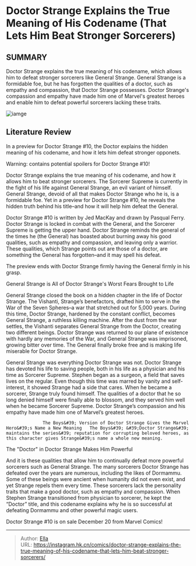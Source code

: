 # Doctor Strange Explains the True Meaning of His Codename (That Lets Him Beat Stronger Sorcerers)


## SUMMARY 



  Doctor Strange explains the true meaning of his codename, which allows him to defeat stronger sorcerers like General Strange.   General Strange is a formidable foe, but he has forgotten the qualities of a doctor, such as empathy and compassion, that Doctor Strange possesses.   Doctor Strange&#39;s compassion and empathy have made him one of Marvel&#39;s greatest heroes and enable him to defeat powerful sorcerers lacking these traits.  

![iamge](https://static1.srcdn.com/wordpress/wp-content/uploads/2019/11/Doctor-Strange-Surgeon-Supreme-Comic.jpg)

## Literature Review

In a preview for Doctor Strange #10, the Doctor explains the hidden meaning of his codename, and how it lets him defeat stronger opponets.




Warning: contains potential spoilers for Doctor Strange #10!




Doctor Strange explains the true meaning of his codename, and how it allows him to beat stronger sorcerers. The Sorcerer Supreme is currently in the fight of his life against General Strange, an evil variant of himself. General Strange, devoid of all that makes Doctor Strange who he is, is a formidable foe. Yet in a preview for Doctor Strange #10, he reveals the hidden truth behind his title–and how it will help him defeat the General.

Doctor Strange #10 is written by Jed MacKay and drawn by Pasqual Ferry. Doctor Strange is locked in combat with the General, and the Sorcerer Supreme is getting the upper hand. Doctor Strange reminds the general of the times he (the General) has boasted about burning away his good qualities, such as empathy and compassion, and leaving only a warrior. These qualities, which Strange points out are those of a doctor, are something the General has forgotten–and it may spell his defeat.

         




The preview ends with Doctor Strange firmly having the General firmly in his grasp.


 General Strange is All of Doctor Strange&#39;s Worst Fears Brought to Life 
          

General Strange closed the book on a hidden chapter in the life of Doctor Strange. The Vishanti, Strange’s benefactors, drafted him to serve in the War of the Seven Spheres–a war that stretched out for 5,000 years. During this time, Doctor Strange, hardened by the constant conflict, becomes General Strange, a ruthless killing machine. After the dust from the war settles, the Vishanti separates General Strange from the Doctor, creating two different beings. Doctor Strange was returned to our plane of existence with hardly any memories of the War, and General Strange was imprisoned, growing bitter over time. The General finally broke free and is making life miserable for Doctor Strange.




General Strange was everything Doctor Strange was not. Doctor Strange has devoted his life to saving people, both in his life as a physician and his time as Sorcerer Supreme. Stephen began as a surgeon, a field that saves lives on the regular. Even though this time was marred by vanity and self-interest, it showed Strange had a side that cares. When he became a sorcerer, Strange truly found himself. The qualities of a doctor that he so long denied himself were finally able to blossom, and they served him well when he became Sorcerer Supreme. Doctor Strange’s compassion and his empathy have made him one of Marvel’s greatest heroes.

                  The Boys&#39; Version of Doctor Strange Gives the Marvel Hero&#39;s Name a New Meaning   The Boys&#39; &#39;Doctor Strange&#39; maintains the series&#39; reputation for corrupting beloved heroes, as this character gives Strange&#39;s name a whole new meaning.   



 The &#34;Doctor&#34; in Doctor Strange Makes Him Powerful 
          




And it is these qualities that allow him to continually defeat more powerful sorcerers such as General Strange. The many sorcerers Doctor Strange has defeated over the years are numerous, including the likes of Dormammu. Some of these beings were ancient when humanity did not even exist, and yet Strange repels them every time. These sorcerers lack the personality traits that make a good doctor, such as empathy and compassion. When Stephen Strange transitioned from physician to sorcerer, he kept the “Doctor” title, and this codename explains why he is so successful at defeating Dormammu and other powerful magic users.

Doctor Strange #10 is on sale December 20 from Marvel Comics!



---

> Author: [Ella](https://instagram.hk.cn/)  
> URL: https://instagram.hk.cn/comics/doctor-strange-explains-the-true-meaning-of-his-codename-that-lets-him-beat-stronger-sorcerers/  

